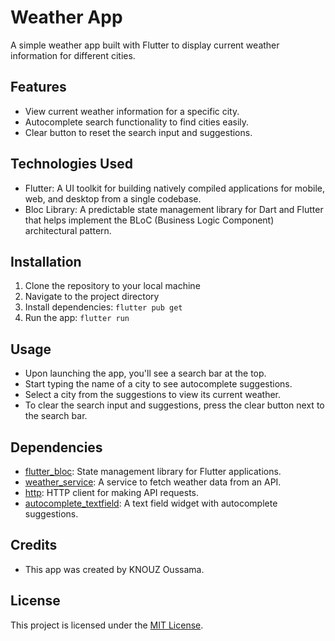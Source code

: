 # Weather App

A simple weather app built with Flutter to display current weather information for different cities.

## Features

- View current weather information for a specific city.
- Autocomplete search functionality to find cities easily.
- Clear button to reset the search input and suggestions.

## Technologies Used

- Flutter: A UI toolkit for building natively compiled applications for mobile, web, and desktop from a single codebase.
- Bloc Library: A predictable state management library for Dart and Flutter that helps implement the BLoC (Business Logic Component) architectural pattern.


## Installation

1. Clone the repository to your local machine
2. Navigate to the project directory
3. Install dependencies:
    ``` flutter pub get ```
4. Run the app: 
    ``` flutter run ```


## Usage

- Upon launching the app, you'll see a search bar at the top.
- Start typing the name of a city to see autocomplete suggestions.
- Select a city from the suggestions to view its current weather.
- To clear the search input and suggestions, press the clear button next to the search bar.

## Dependencies

- [flutter_bloc](https://pub.dev/packages/flutter_bloc): State management library for Flutter applications.
- [weather_service](https://pub.dev/packages/weather_service): A service to fetch weather data from an API.
- [http](https://pub.dev/packages/http): HTTP client for making API requests.
- [autocomplete_textfield](https://pub.dev/packages/autocomplete_textfield): A text field widget with autocomplete suggestions.

## Credits

- This app was created by KNOUZ Oussama.

## License

This project is licensed under the [MIT License](LICENSE).
